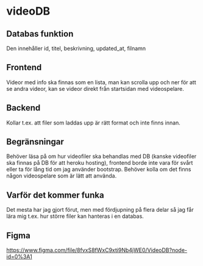 # videoDB
## Databas funktion
Den innehåller id, titel, beskrivning, updated_at, filnamn
## Frontend
Videor med info ska finnas som en lista, man kan scrolla upp och ner för att se andra videor, kan se videor direkt från startsidan med videospelare.
## Backend
Kollar t.ex. att filer som laddas upp är rätt format och inte finns innan.
## Begränsningar
Behöver läsa på om hur videofiler ska behandlas med DB (kanske videofiler ska finnas på DB för att heroku hosting), frontend borde inte vara för svårt eller ta för lång tid om jag använder bootstrap. Behöver kolla om det finns någon videospelare som är lätt att använda.
## Varför det kommer funka
Det mesta har jag gjort förut, men med fördjupning på flera delar så jag får lära mig t.ex. hur större filer kan hanteras i en databas.
## Figma
https://www.figma.com/file/8fvxS8fWxC9xti9Nb4jWE0/VideoDB?node-id=0%3A1 
